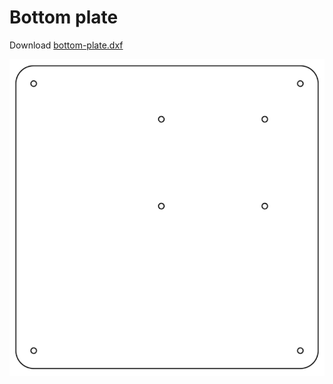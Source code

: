 # Bottom plate

Download [bottom-plate.dxf](laser-cut/bottom-plate.dxf)

![](laser-cut/bottom-plate.png)